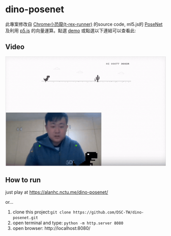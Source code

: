 dino-posenet
=====
此專案修改自 [Chrome小恐龍(t-rex-runner)](https://github.com/wayou/t-rex-runner) 的source code, ml5.js的 [PoseNet](https://learn.ml5js.org/docs/#/reference/posenet) 及利用 [p5.js](https://p5js.org/) 的向量運算。點選 [demo](https://alanhc.nctu.me/dino-posenet/) 或點選以下連結可以查看此:
## Video
[![dino-posenet](img/Screen.gif)](https://youtu.be/rE01xxdUTdY)

## How to run
just play at  https://alanhc.nctu.me/dino-posenet/

or...

1. clone this project:`git clone https://github.com/DSC-TW/dino-posenet.git`
2. open terminal and type: `python -m http.server 8080`
3. open browser: http://localhost:8080/


